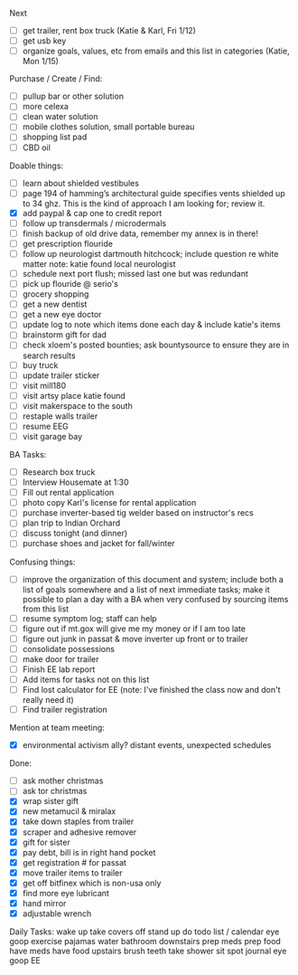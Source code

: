 Next
- [ ] get trailer, rent box truck (Katie & Karl, Fri 1/12)
- [ ] get usb key
- [ ] organize goals, values, etc from emails and this list in categories (Katie, Mon 1/15)

Purchase / Create / Find:
- [ ] pullup bar or other solution
- [ ] more celexa
- [ ] clean water solution
- [ ] mobile clothes solution, small portable bureau
- [ ] shopping list pad
- [ ] CBD oil

Doable things:
- [ ] learn about shielded vestibules
- [ ] page 194 of hamming’s architectural guide specifies vents shielded up to 34 ghz.  This is the kind of approach I am looking for; review it.
- [X] add paypal & cap one to credit report
- [ ] follow up transdermals / microdermals
- [ ] finish backup of old drive data, remember my annex is in there!
- [ ] get prescription flouride
- [ ] follow up neurologist dartmouth hitchcock; include question re white matter
      note: katie found local neurologist
- [ ] schedule next port flush; missed last one but was redundant
- [ ] pick up flouride @ serio's
- [ ] grocery shopping
- [ ] get a new dentist
- [ ] get a new eye doctor
- [ ] update log to note which items done each day & include katie's items
- [ ] brainstorm gift for dad
- [ ] check xloem's posted bounties; ask bountysource to ensure they are in search results
- [ ] buy truck
- [ ] update trailer sticker
- [ ] visit mill180
- [ ] visit artsy place katie found
- [ ] visit makerspace to the south
- [ ] restaple walls trailer
- [ ] resume EEG
- [ ] visit garage bay

BA Tasks:
- [ ] Research box truck
- [ ] Interview Housemate at 1:30
- [ ] Fill out rental application
- [ ] photo copy Karl's license for rental application
- [ ] purchase inverter-based tig welder based on instructor's recs
- [ ] plan trip to Indian Orchard
- [ ] discuss tonight (and dinner)
- [ ] purchase shoes and jacket for fall/winter 

Confusing things:
- [ ] improve the organization of this document and system; include both a list of goals somewhere and a list of next immediate tasks; make it possible to plan a day with a BA when very confused by sourcing items from this list
- [ ] resume symptom log; staff can help
- [ ] figure out if mt.gox will give me my money or if I am too late
- [ ] figure out junk in passat & move inverter up front or to trailer
- [ ] consolidate possessions
- [ ] make door for trailer
- [ ] Finish EE lab report
- [ ] Add items for tasks not on this list
- [ ] Find lost calculator for EE (note: I've finished the class now and don't really need it)
- [ ] Find trailer registration

Mention at team meeting:
- [X] environmental activism ally?  distant events, unexpected schedules

Done:
- [ ] ask mother christmas
- [ ] ask tor christmas
- [X] wrap sister gift
- [X] new metamucil & miralax
- [X] take down staples from trailer
- [X] scraper and adhesive remover
- [X] gift for sister
- [X] pay debt, bill is in right hand pocket
- [X] get registration # for passat
- [X] move trailer items to trailer
- [X] get off bitfinex which is non-usa only
- [X] find more eye lubricant
- [X] hand mirror
- [X] adjustable wrench

Daily Tasks:
wake up
take covers off
stand up 
do todo list / calendar
eye goop
exercise
pajamas
water
bathroom
downstairs
prep meds
prep food
have meds
have food
upstairs
brush teeth
take shower
sit spot
journal
eye goop
EE
